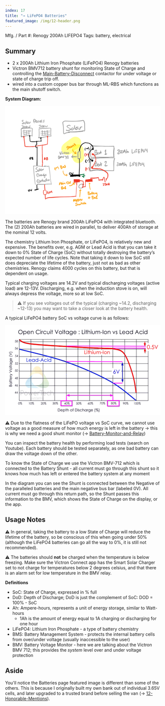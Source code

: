 ```yaml
---
index: 17
title: "→ LiFePO4 Batteries"
featured_image: /img/12-header.png
---
```


Mfg. / Part #: Renogy 200Ah LIFEPO4
Tags: battery, electrical

## Summary
- 2 x 200Ah Lithium Iron Phosphate (LiFePO4) Renogy batteries
- Victron BMV712 battery shunt for monitoring State of Charge and controlling the [Main-Battery-Disconnect](Main-Battery-Disconnect) contactor for under voltage or state of charge trip off. 
- wired into a custom copper bus bar through ML-RBS which functions as the main shutoff switch.

**System Diagram:**

![system-solar](img/system-solar.png)

The batteries are Renogy brand 200Ah LiFePO4 with integrated bluetooth. The (2) 200Ah batteries are wired in parallel, to deliver 400Ah of storage at the nominal 12 volts. 

The chemistry Lithium Iron Phosphate, or LiFePO4, is relatively new and expensive. The benefits over, e.g. AGM or Lead Acid is that you can take it down to 0% State of Charge (SoC) without totally destroying the battery’s expected number of life cycles. Note that taking it down to low SoC still does depreciate the lifetime of the battery, just not as bad as other chemistries. Renogy claims 4000 cycles on this battery, but that is dependent on usage.

Typical charging voltages are 14.2V and typical discharging voltages (active load) are 12-13V. Discharging, e.g. when the induction stove is on, will always depress the voltage, more so at low SoC.

> ⚠️ If you see voltages out of the typical (charging ~14.2, discharging ~12-13) you may want to take a closer look at the battery health.

A typical LiFePO4 battery SoC vs voltage curve is as follows: 

![6AC9E8FD-6F2B-4B66-A2C2-315A9B229882.png](img/6AC9E8FD-6F2B-4B66-A2C2-315A9B229882.png)

⚠️ Due to the flatness of the LiFePO voltage vs SoC curve, we cannot use voltage as a good measure of how much energy is left in the battery → this is why we need a good shunt monitor (→ [Battery-Monitor-and-Relay](Battery-Monitor-and-Relay))

You can inspect the battery health by performing load tests (search on Youtube). Each battery should be tested separately, as one bad battery can draw the voltage down of the other. 

To know the State of Charge we use the Victron BMV-712 which is connected to the Battery Shunt - all current must go through this shunt so it knows how much has left or entered the battery system at any moment

In the diagram you can see the Shunt is connected between the Negative of the paralleled batteries and the main negative bus bar (labeled 0V). All current must go through this return path, so the Shunt passes this information to the BMV, which shows the State of Charge on the display, or the app. 

## Usage Notes

⚠️ In general, taking the battery to a low State of Charge will reduce the lifetime of the battery, so be conscious of this when going under 50% (although the LiFePO4 batteries can go all the way to 0%, it is still not recommended).

⚠️ The batteries should **not** be charged when the temperature is below freezing. Make sure the Victron Connect app has the Smart Solar Charger set to not charge for temperatures below 2 degrees celsius, and that there is an alarm set for low temperature in the BMV relay.

**Definitions**

- SoC: State of Charge, expressed in % full
- DoD: Depth of Discharge; DoD is just the complement of SoC: DOD =  100% - SoC
- Ah: Ampere-hours, represents a unit of energy storage, similar to Watt-hours
    - 1Ah is the amount of energy equal to 1A charging or discharging for one hour
- LiFePO4: Lithium Iron Phosphate - a type of battery chemistry
- BMS: Battery Management System - protects the internal battery cells from over/under voltage (usually inaccessible to the user)
- BMV: Battery Voltage Monitor - here we are talking about the Victron BMV 712; this provides the *system* level over and under voltage protection


## Aside

You'll notice the Batteries page featured image is different than some of the others. This is because I originally built my own bank out of individual 3.65V cells, and later upgraded to a trusted brand before selling the van (→ [12-Honorable-Mentions](12-Honorable-Mentions)). 